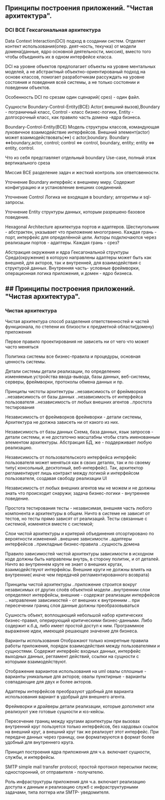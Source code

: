 ## Принципы построения приложений. "Чистая архитектура".
### DCI BCE Гексагональная архитектура

Data Context Interaction(DCI)	подход в создании систем. Отделяет контект использования(опер. деят-ность, текучка) от модели домена(данные, ядро основной деятельности, миссия), вместо того чтобы объединять их в одном интерфейсе класса.

DСI на уровне объектов	предполагает объекты на уровне ментальных моделей, а не абстрактный объектно-ориентированый подход на основе классов, помогает разработчикам рассуждать на уровне состояния и поведения всей системы, а не только состоянии и поведении объектов.

Особенность DCI по срезам 	один сценарий( срез) - один файл.



Сущности Boundary-Control-Entity(BCE)	Actor( внешний вызов),Boundary - пограничный класс, Control - класс бизнес-логики,  Entity - долгосрочный класс, как правило часть домена -ядра бизнеса.

Boundary-Control-Entity(BCE)	Модель структуры классов, командующая луковичное взаимодействие интерфейсов. Внешний элемент(actor) может взаимодействовать(<=>) c actor,boundary.  Boundary <=>boundary,actor, control; сontrol <=> control, boundary, entity; entity <=> entity, control.

Что из себя представляет отдельный boundary	Use-case, полный этаж вертикального среза

Миссия BCE 	разделение задач и жесткий контроль зон ответсвенности.

Уточнение Boundary	интерфейс к внешнему миру. Содержит конфигурацию и и установление внешних соединений.

Уточнение Control	Логика не входящая в boundary; алгоритмы и sql-запросы.

Уточнение Entity	структуры данных, которым разрешено базовое поведение.

Hexagonal Architecture 	архитектура портов и адаптеров. Шестиугольник - абстрактен, указывает что приложение многогранно. Каждая грань - порт, интерфейс для определённой цели. Акторы подключаются через реализации портов - адаптеры.
Каждая грань - срез? 

Абстракция окружения и ядра Гексагональной структуры 	Среда(окружение) в которую направлены адаптеры может быть как внешней, для акторов, так и внутренней, для взаимодействия с структурой данных. Внутренняя часть- условные фреймворки,  операционная логика приложения, и домен - ядро бизнеса.

## ## Принципы построения приложений. "Чистая архитектура".
### Чистая архитектура

Чистая архитектура 	способ разделения ответственностей и частей функционала, по степени их близости к предметной области(домену) приложения

Первое правило проектирования	не зависеть ни от чего что может часто меняться

Политика системы 	все бизнес-правила и процедуры, основная ценность системы.

Детали системы 	детали реализации, по определению изменяемые.устройства ввода-вывода, базы данных, веб-системы, серверы, фреймворки, протоколы обмена данных и пр.

Принципы чистоты архитектуры 	..независимость от фреймворков
..независимость от базы данных
..независимость от интерфейса пользователя
..независимость от любых внешних агентов
..простота тестирования

Независимость от фреймворков 	фреймворки - детали системы, Архитектура не должна зависеть ни от какого из них.

Независимость от базы данных 	Схема, база данных, язык запросов - детали системы, и не достаточно масштабны чтобы стать именованным элементом архитектуры. Абстракция БД, же - поддерживает любую реализацию.

Независимость от пользовательского интерфейса 	интерфейс пользователя может меняться как в своих деталях, так и по своему типу( консольный, десктопный, веб-интерфейс). Так, архитектор регламентирует лишь контракт между логикой и интерфейсом пользователя, создавая свободу реализации UI

Независимость от любых внешних агентов	мы не можем и не должны знать что происходит снаружи; задача бизнес-логики - внутреннее поведение.

Простота тестирования 	тесты - независимая, внешняя часть любого компонента и архитектуры в общем. Ничто в системе не зависит от тестов, но тесты прямо зависят от реализаций. Тесты связанные с системой, изменятся вместе с системой; 

Слои чистой архитектуры и критерий объединения	отсортировано по вероятности изменений
..внешние зависимости
..адаптеры интерфейсов
..прикладные бизнес-правила
..сущность домена

Правило зависимостей чистой архитектуры 	зависимости в исходном коде должны быть направлены внутрь, в сторону политик, и от деталей. Ничто во внутреннем круге не знает о внешних кругах, взаимодействуют интерфейсы. Внешние круги не должны влиять на внутренние( иначе чем передачей регламентированного возврата)

Принципы чистой архитектуры 	..приложение строится вокруг независимых от других слоёв объектной модели
..внутреннии слои определяют интерфейсы, внешние - содержат реализации интерфейсов
.. направление зависимостей - от внешних к внутренним
.. при пересечении границ слоя данные должны преобразовываться

Сушность	объект, воплощающий небольшой набор критических бизнес-правил, оперирующий критическими бизнес-данными. Либо содержит к.б.д, либо имеет простой доступ к ним. Программное выражение идеи, имеющей решающее значение для бизнеса.

Варианты использования	Отображают только конкретные правила работы приложения, порядок взаимодействия между пользователями и сущностями. Содержит интерфейс входных данных, интерфейс выходных данных, регламент действий, ссылки на сущности с которыми взаимодействуют.

Отображение вариантов использования на uml	овалы сплошные - варианты уникальные для акторов; овалы пунктирные - варианты совпадающие для двух и более акторов.

Адаптеры интерфейсов	преобразуют удобный для варианта использования вариант в удобрый для внешнего агента.

Фреймворки и драйверы	детали реализации, которые дополняют или реализуют уже готовые сущности и юз-кейсы.

Пересечение границ между кругами архитектуры	при вызовах внутренний круг пользуется только интерфейсов, без хардовых ссылок на внешний круг, а внешний круг так же реализует этот интерфейс. При передаче данных через границу, они форматируются в формат более удобный для внутреннего круга.

Принцип построения ядра приложения для ч.а.	включает сущности, службы, и интерфейсы.

SMTP 	simple mail transfer protocol; простой протокол пересылки писем; односторонний, от отправителя - получателю.

Роль инфраструктуры	приложения для ч.а.	 включает реализацию доступа к данным и реализацию служб с инфраструктурными задачами, типа логгера или SMTP- уведомителя.